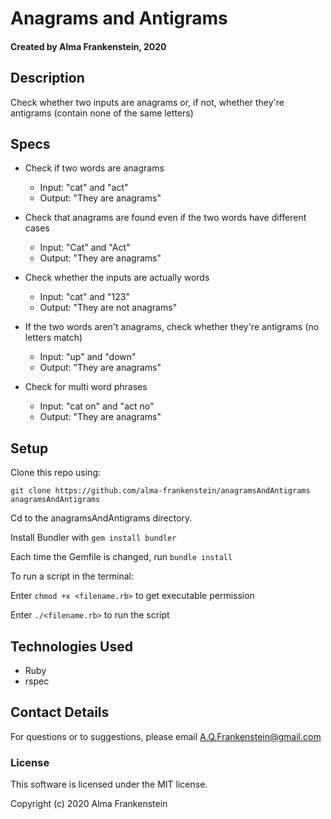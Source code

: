 # Anagrams and Antigrams

#### Created by Alma Frankenstein, 2020

## Description

Check whether two inputs are anagrams or, if not, whether they're antigrams (contain none of the same letters)

## Specs

* Check if two words are anagrams
  * Input: "cat" and "act"
  * Output: "They are anagrams"

* Check that anagrams are found even if the two words have different cases
  * Input: "Cat" and "Act"
  * Output: "They are anagrams"

* Check whether the inputs are actually words
  * Input: "cat" and "123"
  * Output: "They are not anagrams"
  
* If the two words aren't anagrams, check whether they're antigrams (no letters match)
  * Input: "up" and "down"
  * Output: "They are anagrams"

* Check for multi word phrases
  * Input: "cat on" and "act no"
  * Output: "They are anagrams"

## Setup

Clone this repo using:

```git clone https://github.com/alma-frankenstein/anagramsAndAntigrams anagramsAndAntigrams```

Cd to the anagramsAndAntigrams directory.

Install Bundler with ```gem install bundler```

Each time the Gemfile is changed, run ```bundle install```


To run a script in the terminal:

Enter ```chmod +x <filename.rb>``` to get executable permission

Enter ```./<filename.rb>``` to run the script



## Technologies Used

* Ruby
* rspec

## Contact Details

For questions or to suggestions, please email A.Q.Frankenstein@gmail.com

### License

This software is licensed under the MIT license.

Copyright (c) 2020 Alma Frankenstein